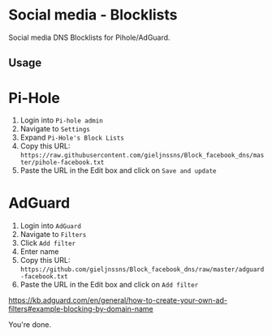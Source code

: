 # Social media - Blocklists
Social media DNS Blocklists for Pihole/AdGuard.

## Usage

# Pi-Hole
1. Login into `Pi-hole admin`
2. Navigate to `Settings`
3. Expand `Pi-Hole's Block Lists`
4. Copy this URL: `https://raw.githubusercontent.com/gieljnssns/Block_facebook_dns/master/pihole-facebook.txt`
5. Paste the URL in the Edit box and click on `Save and update`


# AdGuard
1. Login into `AdGuard`
2. Navigate to `Filters`
3. Click `Add filter`
4. Enter name
5. Copy this URL: `https://github.com/gieljnssns/Block_facebook_dns/raw/master/adguard-facebook.txt`
6. Paste the URL in the Edit box and click on `Add filter`

https://kb.adguard.com/en/general/how-to-create-your-own-ad-filters#example-blocking-by-domain-name

You're done. 

